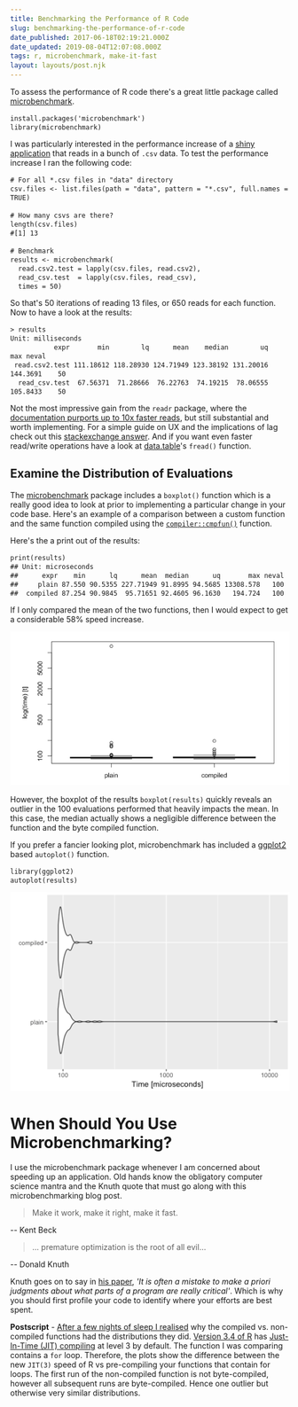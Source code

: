 ```yaml
---
title: Benchmarking the Performance of R Code
slug: benchmarking-the-performance-of-r-code
date_published: 2017-06-18T02:19:21.000Z
date_updated: 2019-08-04T12:07:08.000Z
tags: r, microbenchmark, make-it-fast
layout: layouts/post.njk
---
```


To assess the performance  of R code there's a great little package called [microbenchmark](https://cran.r-project.org/web/packages/microbenchmark/index.html).

    install.packages('microbenchmark')
    library(microbenchmark)
    

I was particularly interested in the performance increase of a [shiny application](https://shiny.rstudio.com/) that reads in a bunch of `.csv` data. To test the performance increase I ran the following code:

    # For all *.csv files in "data" directory
    csv.files <- list.files(path = "data", pattern = "*.csv", full.names = TRUE)
    
    # How many csvs are there?
    length(csv.files)
    #[1] 13
    
    # Benchmark
    results <- microbenchmark(
      read.csv2.test = lapply(csv.files, read.csv2),
      read_csv.test  = lapply(csv.files, read_csv),
      times = 50)
    

So that's 50 iterations of reading 13 files, or 650 reads for each function. Now to have a look at the results:

    > results
    Unit: milliseconds
               expr       min        lq      mean    median        uq      max neval
     read.csv2.test 111.18612 118.28930 124.71949 123.38192 131.20016 144.3691    50
      read_csv.test  67.56371  71.28666  76.22763  74.19215  78.06555 105.8433    50
    

Not the most impressive gain from the `readr` package, where the [documentation purports up to 10x faster reads](https://cran.r-project.org/web/packages/readr/README.html), but still substantial and worth implementing. For a simple guide on UX and the implications of lag check out this [stackexchange answer](https://ux.stackexchange.com/a/3836/78865). And if you want even faster read/write operations have a look at [data.table](https://cran.r-project.org/web/packages/data.table/vignettes/datatable-intro.html)'s `fread()` function.

## Examine the Distribution of Evaluations

The [microbenchmark](https://cran.r-project.org/web/packages/microbenchmark/index.html) package includes a `boxplot()` function which is a really good idea to look at prior to implementing a particular change in your code base. Here's an example of a comparison between a custom function and the same function compiled using the [`compiler::cmpfun()`](`compiler::cmpfun()`) function.

Here's the a print out of the results:

    print(results)
    ## Unit: microseconds
    ##      expr    min      lq      mean  median      uq       max neval
    ##     plain 87.550 90.5355 227.71949 91.8995 94.5685 13308.578   100
    ##  compiled 87.254 90.9845  95.71651 92.4605 96.1630   194.724   100
    

If I only compared the mean of the two functions, then I would expect to get a considerable 58% speed increase.

![Microbenchmark Boxplot](/content/images/2017/08/microbenchmark_compiled_function.png)

However, the boxplot of the results `boxplot(results)` quickly reveals an outlier in the 100 evaluations performed that heavily impacts the mean. In this case, the median actually shows a negligible difference between the function and the byte compiled function.

If you prefer a fancier looking plot, microbenchmark has included a [ggplot2](http://ggplot2.org/) based `autoplot()` function.

    library(ggplot2)
    autoplot(results)
    

![Microbenchmark Autoplot](/content/images/2017/08/microbenchmark_autoplot.png)

# When Should You Use Microbenchmarking?

I use the microbenchmark package whenever I am concerned about speeding up an application. Old hands know the obligatory computer science mantra and the Knuth quote that must go along with this microbenchmarking blog post.

> Make it work, make it right, make it fast.

-- Kent Beck

> ... premature optimization is the root of all evil...

-- Donald Knuth

Knuth goes on to say in [his paper](http://web.archive.org/web/20130731202547/http://pplab.snu.ac.kr/courses/adv_pl05/papers/p261-knuth.pdf), *'It is often a mistake to make a priori judgments about what parts of a program are really critical'*. Which is why you should first profile your code to identify where your efforts are best spent.

**Postscript** - [After a few nights of sleep I realised](https://m.signalvnoise.com/cant-crack-that-programming-problem-go-to-sleep-or-take-a-walk-930c767e1119) why the compiled vs. non-compiled functions had the distributions they did. [Version 3.4 of R](https://stat.ethz.ch/pipermail/r-announce/2017/000612.html) has [Just-In-Time (JIT) compiling](https://en.wikipedia.org/wiki/Just-in-time_compilation) at level 3 by default. The function I was comparing contains a `for` loop. Therefore, the plots show the difference between the new `JIT(3)` speed of R vs pre-compiling your functions that contain for loops. The first run of the non-compiled function is not byte-compiled, however all subsequent runs are byte-compiled. Hence one outlier but otherwise very similar distributions.
